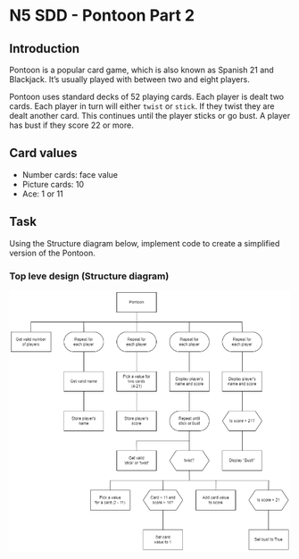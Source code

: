 # N5 SDD - Pontoon Part 2


## Introduction

Pontoon is a popular card game, which is also known as Spanish 21 and Blackjack. It’s usually played with between two and eight players.

Pontoon uses standard decks of 52 playing cards.  Each player is dealt two cards.  Each player in turn will either `twist` or `stick`.  If they twist they are dealt another card.  This continues until the player sticks or go bust.  A player has bust if they score 22 or more.

## Card values

* Number cards: face value
* Picture cards: 10
* Ace: 1 or 11

## Task

Using the Structure diagram below, implement code to create a simplified version of the Pontoon.


### Top leve design (Structure diagram)

![Structure diagram](assets/sd2.png)
